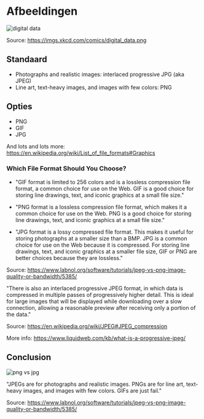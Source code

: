 
# Afbeeldingen

![digital data](https://imgs.xkcd.com/comics/digital_data.png)

Source: https://imgs.xkcd.com/comics/digital_data.png

## Standaard
* Photographs and realistic images: interlaced progressive JPG (aka JPEG)
* Line art, text-heavy images, and images with few colors: PNG

## Opties
* PNG
* GIF
* JPG

And lots and lots more: https://en.wikipedia.org/wiki/List_of_file_formats#Graphics

### Which File Format Should You Choose?

* "GIF format is limited to 256 colors and is a lossless compression file format, a common choice for use on the Web. GIF is a good choice for storing line drawings, text, and iconic graphics at a small file size."

* "PNG format is a lossless compression file format, which makes it a common choice for use on the Web. PNG is a good choice for storing line drawings, text, and iconic graphics at a small file size."
 
* "JPG format is a lossy compressed file format. This makes it useful for storing photographs at a smaller size than a BMP. JPG is a common choice for use on the Web because it is compressed. For storing line drawings, text, and iconic graphics at a smaller file size, GIF or PNG are better choices because they are lossless."

Source: https://www.labnol.org/software/tutorials/jpeg-vs-png-image-quality-or-bandwidth/5385/

"There is also an interlaced progressive JPEG format, in which data is compressed in multiple passes of progressively higher detail. This is ideal for large images that will be displayed while downloading over a slow connection, allowing a reasonable preview after receiving only a portion of the data."

Source: https://en.wikipedia.org/wiki/JPEG#JPEG_compression

More info: https://www.liquidweb.com/kb/what-is-a-progressive-jpeg/

## Conclusion

![png vs jpg](https://img.labnol.org/di/jpg_vs_png.png)

"JPEGs are for photographs and realistic images. PNGs are for line art, text-heavy images, and images with few colors. GIFs are just fail."

Source: https://www.labnol.org/software/tutorials/jpeg-vs-png-image-quality-or-bandwidth/5385/

